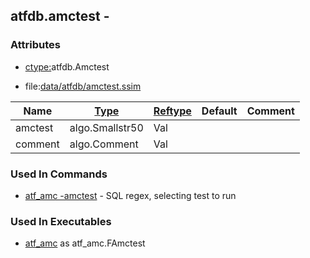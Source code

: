 ## atfdb.amctest -


### Attributes
<a href="#attributes"></a>
* [ctype:](/txt/ssimdb/dmmeta/ctype.md)atfdb.Amctest

* file:[data/atfdb/amctest.ssim](/data/atfdb/amctest.ssim)

|Name|[Type](/txt/ssimdb/dmmeta/ctype.md)|[Reftype](/txt/ssimdb/dmmeta/reftype.md)|Default|Comment|
|---|---|---|---|---|
|amctest|algo.Smallstr50|Val|
|comment|algo.Comment|Val|

### Used In Commands
<a href="#used-in-commands"></a>
* [atf_amc -amctest](/txt/exe/atf_amc/README.md) - SQL regex, selecting test to run

### Used In Executables
<a href="#used-in-executables"></a>
* [atf_amc](/txt/exe/atf_amc/README.md) as atf_amc.FAmctest

